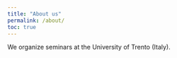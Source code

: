 ```yaml
---
title: "About us"
permalink: /about/
toc: true
---
```


We organize seminars at the University of Trento (Italy).